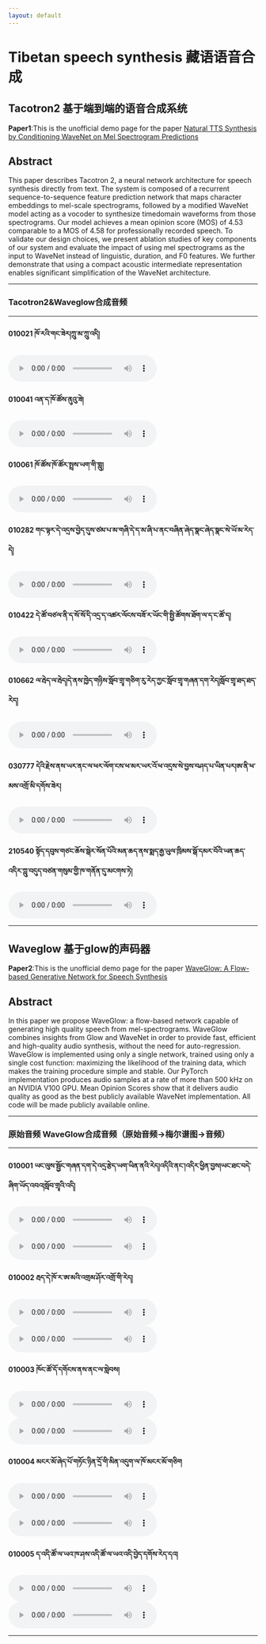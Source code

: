```yaml
---
layout: default
---
```

# Tibetan speech synthesis 藏语语音合成
## Tacotron2 基于端到端的语音合成系统
**Paper1**:This is the unofficial demo page for the paper [Natural TTS Synthesis by Conditioning WaveNet on Mel Spectrogram Predictions](https://arxiv.org/abs/1712.05884)
## Abstract
This paper describes Tacotron 2, a neural network architecture for speech synthesis directly from text. The system is composed of a recurrent sequence-to-sequence feature prediction network that maps character embeddings to mel-scale spectrograms, followed by a modified WaveNet model acting as a vocoder to synthesize timedomain waveforms from those spectrograms. Our model achieves a mean opinion score (MOS) of 4.53 comparable to a MOS of 4.58 for professionally recorded speech. To validate our design choices, we present ablation studies of key components of our system and evaluate the impact of using mel spectrograms as the input to WaveNet instead of linguistic, duration, and F0 features. We further demonstrate that using a compact acoustic intermediate representation enables significant simplification of the WaveNet architecture.
- - -
### Tacotron2&Waveglow合成音频
- - -
#### 010021	ཁོ་རའི་གང་ཟེར།ཀྲུ་མ་ཀྲུ་འདི།
<audio src="010021_synthesis.wav" controls preload></audio>
#### 010041	འན་ད་ཁོ་ཚོས་ནུའུ་ཟེ།
<audio src="010041_synthesis.wav" controls preload></audio>
#### 010061	ཁོ་ཚོས་ཁོ་ཚོར་སྤྲས་ཡག་གི་གླུ།
<audio src="010061_synthesis.wav" controls preload></audio>
#### 010282	གང་ལྟར་དེ་འདྲས་བྱེད་དུས་ཙམ་པ་མ་གཞི་དེ་ད་མ་ཞི་པ་ནང་བཞིན་ཞེད་སྣང་ཞེད་སྣང་སེ་ཡོ་མ་རེད་དེ།
<audio src="010282_synthesis.wav" controls preload></audio>
#### 010422	དེ་ཚོ་བཙལ་ནི་ད་སོ་སོ་དི་འདྲ་ད་འཚར་ལོངས་བཟོ་ར་ཡོང་གི་སྤྱི་ཚོགས་ཐོག་ལ་ད་ང་ཚོ་ད།
<audio src="010422_synthesis.wav" controls preload></audio>
#### 010662	ལ་རྦེད་ལ་རྦེད།དེ་ནས་ཁྱེད་གཉིས་སློབ་གྲྭ་གཅིག་རུ་རེད་ཀྱང་སློབ་གྲྭ་གཞན་དག་རེད།སློབ་གྲྭ་ཐད་ཐད་རེད།
<audio src="010662_synthesis.wav" controls preload></audio>
#### 030777	དེའི་རྗེས་ནས་ཡར་ནང་ལ་ཕར་ལོག་ངས་ཕ་མར་ཡར་འོ་ཕ་འདྲས་སེ་བྱས་བཤད་པ་ཡིན་པར།ཨ་ནི་ཕ་མས་འགྲོ་མི་དགོས་ཟེར།
<audio src="030777_synthesis.wav" controls preload></audio>
#### 210540	སྟོད་དབུས་གཙང་ཆོས་སྒེར་སོན་པོའི་མན་ཆད་ནས་སྨད་རྒྱ་ཡུལ་ཁྲིམས་སྒོ་དམར་བོའི་ཡན་ཆད་འདིར་ཀླུ་བདུད་བཙན་གསུམ་གྱི་ཁ་གནོན་དུ་མངགས་ཏེ།
<audio src="210540_synthesis.wav" controls preload></audio>
- - -
## Waveglow 基于glow的声码器
**Paper2**:This is the unofficial demo page for the paper [WaveGlow: A Flow-based Generative Network for Speech Synthesis](https://arxiv.org/abs/1811.00002)
## Abstract
In this paper we propose WaveGlow: a flow-based network capable of generating high quality speech from mel-spectrograms. WaveGlow combines insights from Glow and WaveNet in order to provide fast, efficient and high-quality audio synthesis, without the need for auto-regression. WaveGlow is implemented using only a single network, trained using only a single cost function: maximizing the likelihood of the training data, which makes the training procedure simple and stable. Our PyTorch implementation produces audio samples at a rate of more than 500 kHz on an NVIDIA V100 GPU. Mean Opinion Scores show that it delivers audio quality as good as the best publicly available WaveNet implementation. All code will be made publicly available online.
- - -
### 原始音频	                                              WaveGlow合成音频（原始音频→梅尔谱图→音频）
- - -
#### 010001	ཡང་ལུས་སྦྱོང་གཞན་དག་དེ་འདྲ་རྩེད་ཡག་ཡིན་ནའི་རེད།འདིའི་ནང་།འདིར་ཕྱིན་བྱས།ཡང་ཐང་བདེ་ཞིག་ཡོད་འབའ།སློབ་གྲྭའི་འདི།
<audio src="010001.wav" controls preload></audio><audio src="010001.wav_synthesis.wav" controls preload></audio>
#### 010002	རྦད་དེ་ཁོ་ར་ཨ་མའི་འགྲམ་ཤོར་འགྲོ་གི་རེད།
<audio src="010002.wav" controls preload></audio><audio src="010002.wav_synthesis.wav" controls preload></audio>
#### 010003	ཁོང་ཚོ་དོ་དགོངས་ནས་ནང་ལ་སླེབས།
<audio src="010003.wav" controls preload></audio><audio src="010003.wav_synthesis.wav" controls preload></audio>
#### 010004	མངར་མོ་ཞེད་པོ་གཏོང་ཉིན་དྲོ་གི་མིན་འདུག་ལ་ཁོ་མངར་མོ་གཅིག
<audio src="010004.wav" controls preload></audio><audio src="010004.wav_synthesis.wav" controls preload></audio>
#### 010005	ད་འདི་ཚོ་ལ་ཡའ་ཁ་ཤས་འདི་ཚོ་ལ་ཡའ་འདི་བྱེད་དགོས་རེད་དའ།
<audio src="010005.wav" controls preload></audio><audio src="010005.wav_synthesis.wav" controls preload></audio>
- - -
